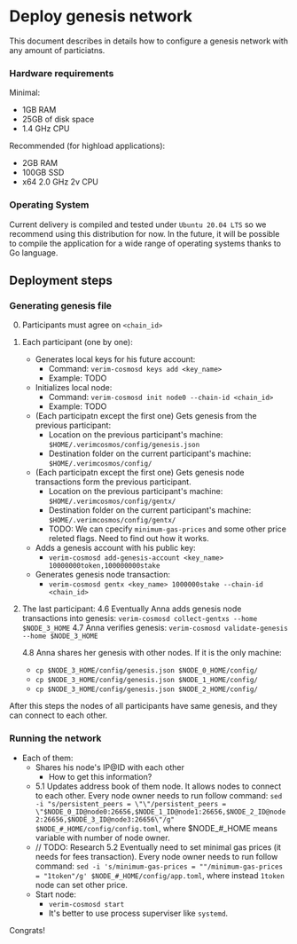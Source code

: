 # Deploy genesis network

This document describes in details how to configure a genesis network with any amount of particiatns.

### Hardware requirements

Minimal:
- 1GB RAM
- 25GB of disk space
- 1.4 GHz CPU

Recommended (for highload applications):
- 2GB RAM
- 100GB SSD
- x64 2.0 GHz 2v CPU

### Operating System

Current delivery is compiled and tested under `Ubuntu 20.04 LTS` so we recommend using this distribution for now. In the future, it will be possible to compile the application for a wide range of operating systems thanks to Go language.

## Deployment steps

### Generating genesis file

0. Participants must agree on `<chain_id>`
1. Each participant (one by one):
    - Generates local keys for his future account:  
        - Command: `verim-cosmosd keys add <key_name>`
        - Example: TODO
    - Initializes local node:
        - Command: `verim-cosmosd init node0 --chain-id <chain_id>`
        - Example: TODO
    - (Each participatn except the first one) Gets genesis from the previous participant:
        - Location on the previous participant's machine: `$HOME/.verimcosmos/config/genesis.json`
        - Destination folder on the current participant's machine: `$HOME/.verimcosmos/config/`
    - (Each participatn except the first one) Gets genesis node transactions form the previous participant.
        - Location on the previous participant's machine: `$HOME/.verimcosmos/config/gentx/`
        - Destination folder on the current participant's machine: `$HOME/.verimcosmos/config/gentx/`
        - TODO: We can cpecify `minimum-gas-prices` and some other price releted flags. Need to find out how it works.
    - Adds a genesis account with his public key:
        - `verim-cosmosd add-genesis-account <key_name> 10000000token,100000000stake`
    - Generates genesis node transaction:
        - `verim-cosmosd gentx <key_name> 1000000stake --chain-id <chain_id>`
1. The last participant:
    4.6 Eventually Anna adds genesis node transactions into genesis: `verim-cosmosd collect-gentxs --home $NODE_3_HOME`
    4.7 Anna verifies genesis: `verim-cosmosd validate-genesis --home $NODE_3_HOME`

    4.8 Anna shares her genesis with other nodes. If it is the only machine:
    - `cp $NODE_3_HOME/config/genesis.json $NODE_0_HOME/config/`
    - `cp $NODE_3_HOME/config/genesis.json $NODE_1_HOME/config/`
    - `cp $NODE_3_HOME/config/genesis.json $NODE_2_HOME/config/`

After this steps the nodes of all participants have same genesis, and they can connect to each other.

### Running the network

- Each of them:
    - Shares his node's IP@ID with each other
        - How to get this information?
    - 5.1 Updates address book of them node. It allows nodes to connect to each other. Every node owner needs to run follow command: `sed -i "s/persistent_peers = \"\"/persistent_peers = \"$NODE_0_ID@node0:26656,$NODE_1_ID@node1:26656,$NODE_2_ID@node2:26656,$NODE_3_ID@node3:26656\"/g" $NODE_#_HOME/config/config.toml`, where $NODE_#_HOME means variable with number of node owner.
    - // TODO: Research 5.2 Eventually need to set minimal gas prices (it needs for fees transaction). Every node owner needs to run follow command: `sed -i 's/minimum-gas-prices = ""/minimum-gas-prices = "1token"/g' $NODE_#_HOME/config/app.toml`, where instead `1token` node can set other price.
    - Start node:
        - `verim-cosmosd start`
        - It's better to use process superviser like `systemd`.


Congrats!
